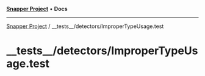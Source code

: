 [**Snapper Project**](../../../README.md) • **Docs**

***

[Snapper Project](../../../README.md) / \_\_tests\_\_/detectors/ImproperTypeUsage.test

# \_\_tests\_\_/detectors/ImproperTypeUsage.test
